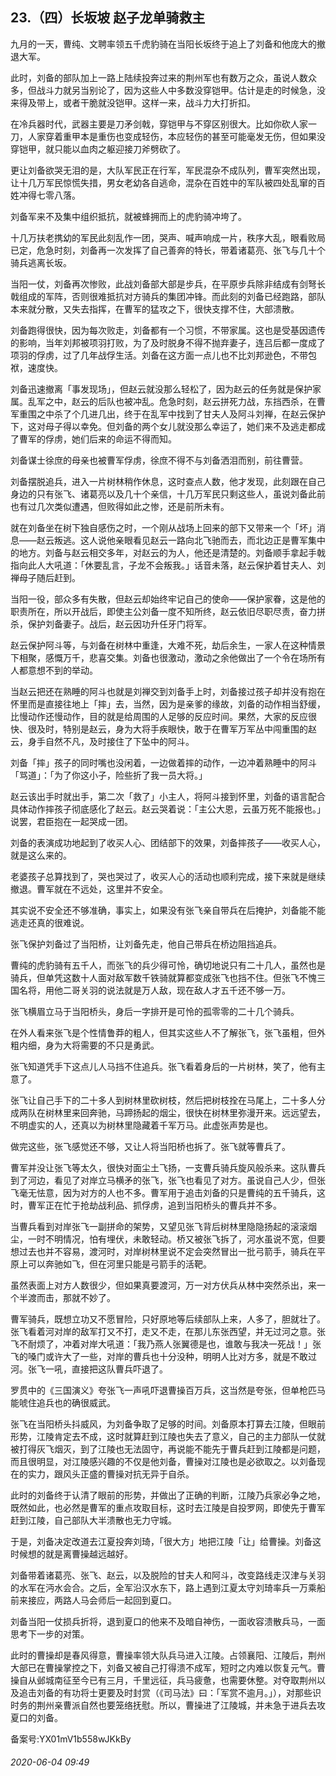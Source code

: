 ## 23.（四）长坂坡 赵子龙单骑救主
九月的一天，曹纯、文聘率领五千虎豹骑在当阳长坂终于追上了刘备和他庞大的撤退大军。



此时，刘备的部队加上一路上陆续投奔过来的荆州军也有数万之众，虽说人数众多，但战斗力就另当别论了，因为这些人中多数没穿铠甲。估计是走的时候急，没来得及带上，或者干脆就没铠甲。这样一来，战斗力大打折扣。



在冷兵器时代，武器主要是刀矛剑戟，穿铠甲与不穿区别很大。比如你砍人家一刀，人家穿着重甲本是重伤也变成轻伤，本应轻伤的甚至可能毫发无伤，但如果没穿铠甲，就只能以血肉之躯迎接刀斧劈砍了。



更让刘备欲哭无泪的是，大队军民正在行军，军民混杂不成队列，曹军突然出现，让十几万军民惊慌失措，男女老幼各自逃命，混杂在百姓中的军队被四处乱窜的百姓冲得七零八落。



刘备军来不及集中组织抵抗，就被蜂拥而上的虎豹骑冲垮了。



十几万扶老携幼的军民此刻乱作一团，哭声、喊声响成一片，秩序大乱，眼看败局已定，危急时刻，刘备再一次发挥了自己善奔的特长，带着诸葛亮、张飞与几十个骑兵逃离长坂。



当阳一仗，刘备再次惨败，此战刘备部大部是步兵，在平原步兵除非结成有剑弩长戟组成的军阵，否则很难抵抗对方骑兵的集团冲锋。而此刻的刘备已经跑路，部队本来就分散，又失去指挥，在曹军的猛攻之下，很快支撑不住，大部溃散。



刘备跑得很快，因为每次败走，刘备都有一个习惯，不带家属。这也是受基因遗传的影响，当年刘邦被项羽打败，为了及时脱身不得不抛弃妻子，连吕后都一度成了项羽的俘虏，过了几年战俘生活。刘备在这方面一点儿也不比刘邦逊色，不带包袱，速度快。



刘备迅速撤离「事发现场」，但赵云就没那么轻松了，因为赵云的任务就是保护家属。乱军之中，赵云的后队也被冲乱。危急时刻，赵云拼死力战，东挡西杀，在曹军重围之中杀了个几进几出，终于在乱军中找到了甘夫人及阿斗刘禅，在赵云保护下，这对母子得以幸免。但刘备的两个女儿就没那么幸运了，她们来不及逃走都成了曹军的俘虏，她们后来的命运不得而知。



刘备谋士徐庶的母亲也被曹军俘虏，徐庶不得不与刘备洒泪而别，前往曹营。



刘备摆脱追兵，进入一片树林稍作休息，这时查点人数，他才发现，此刻跟在自己身边的只有张飞、诸葛亮以及几十个亲信，十几万军民只剩这些人，虽说刘备此前也有过几次类似遭遇，但败得如此之惨，还是前所未有。



就在刘备坐在树下独自感伤之时，一个刚从战场上回来的部下又带来一个「坏」消息——赵云叛逃。这人说他亲眼看见赵云一路向北飞驰而去，而北边正是曹军集中的地方。刘备与赵云相交多年，对赵云的为人，他还是清楚的。刘备顺手拿起手戟指向此人大吼道：「休要乱言，子龙不会叛我。」话音未落，赵云保护着甘夫人、刘禅母子随后赶到。



当阳一役，部众多有失散，但赵云却始终牢记自己的使命——保护家眷，这是他的职责所在，所以开战后，即使主公刘备一度不知所终，赵云依旧尽职尽责，奋力拼杀，保护刘备妻子。战后，赵云因功升任牙门将军。



赵云保护阿斗等，与刘备在树林中重逢，大难不死，劫后余生，一家人在这种情景下相聚，感慨万千，悲喜交集。刘备也很激动，激动之余他做出了一个令在场所有人都意想不到的举动。



当赵云把还在熟睡的阿斗也就是刘禅交到刘备手上时，刘备接过孩子却并没有抱在怀里而是直接往地上「摔」去，当然，因为是亲爹的缘故，刘备的动作相当舒缓，比慢动作还慢动作，目的就是给周围的人足够的反应时间。果然，大家的反应很快、很及时，特别是赵云，身为大将手疾眼快，敢于在曹军万军丛中闯重围的赵云，身手自然不凡，及时接住了下坠中的阿斗。



刘备「摔」孩子的同时嘴也没闲着，一边做着摔的动作，一边冲着熟睡中的阿斗「骂道」：「为了你这小子，险些折了我一员大将。」



赵云该出手时就出手，第二次「救了」小主人，将阿斗接到怀里，刘备的语言配合具体动作摔孩子彻底感化了赵云。赵云哭着说：「主公大恩，云虽万死不能报也。」说罢，君臣抱在一起哭成一团。



刘备的表演成功地起到了收买人心、团结部下的效果，刘备摔孩子——收买人心，就是这么来的。



老婆孩子总算找到了，哭也哭过了，收买人心的活动也顺利完成，接下来就是继续撤退。曹军就在不远处，这里并不安全。



其实说不安全还不够准确，事实上，如果没有张飞亲自带兵在后掩护，刘备能不能逃走还真的很难说。



张飞保护刘备过了当阳桥，让刘备先走，他自己带兵在桥边阻挡追兵。



曹纯的虎豹骑有五千人，而张飞的兵少得可怜，确切地说只有二十几人，虽然也是骑兵，但单凭这数十人面对敌军数千铁骑就算都变成张飞也挡不住。但张飞不愧三国名将，用他二哥关羽的说法就是万人敌，现在敌人才五千还不够一万。



张飞横眉立马于当阳桥头，身后一字排开是可怜的孤零零的二十几个骑兵。



在外人看来张飞是个性情鲁莽的粗人，但其实这些人不了解张飞，张飞虽粗，但外粗内细，身为大将需要的不只是勇武。



张飞知道凭手下这点儿人马挡不住追兵。张飞看着身后的一片树林，笑了，他有主意了。



张飞让自己手下的二十多人到树林里砍树枝，然后把树枝拴在马尾上，二十多人分成两队在树林里来回奔驰，马蹄扬起的烟尘，很快在树林里弥漫开来。远远望去，不明虚实的人，还真以为树林里隐藏着千军万马。此虚张声势是也。



做完这些，张飞感觉还不够，又让人将当阳桥也拆了。张飞就等曹兵了。



曹军并没让张飞等太久，很快对面尘土飞扬，一支曹兵骑兵旋风般杀来。这队曹兵到了河边，看见了对岸立马横矛的张飞，张飞也看见了对方。虽说自己人少，但张飞毫无怯意，因为对方的人也不多。曹军用于追击刘备的只是曹纯的五千骑兵，这时，曹军正在忙于抢劫战利品、抓俘虏，追到当阳桥头的曹兵并不多。



当曹兵看到对岸张飞一副拼命的架势，又望见张飞背后树林里隐隐扬起的滚滚烟尘，一时不明情况，怕有埋伏，未敢轻动。桥又被张飞拆了，河水虽说不宽，但要想过去也并不容易，渡河时，对岸树林里说不定会突然冒出一批弓箭手，骑兵在平原上可以奔驰如飞，但在河里只能是弓箭手的活靶。



虽然表面上对方人数很少，但如果真要渡河，万一对方伏兵从林中突然杀出，来一个半渡而击，那就不妙了。



曹军骑兵，既想立功又不愿冒险，只好原地等后续部队上来，人多了，胆就壮了。张飞看着河对岸的敌军打又不打，走又不走，在那儿东张西望，并无过河之意。张飞不耐烦了，冲着对岸大吼道：「我乃燕人张翼德是也，谁敢与我决一死战！」张飞的嗓门或许大了一些，对岸的曹兵也十分没种，明明人比对方多，就是不敢过河。张飞一吼，直接把这队曹兵吓退了。



罗贯中的《三国演义》夸张飞一声吼吓退曹操百万兵，这当然是夸张，但单枪匹马能唬住追兵也的确很威武。



张飞在当阳桥头抖威风，为刘备争取了足够的时间。刘备原本打算去江陵，但眼前形势，江陵肯定去不成，这时就算赶到江陵也失去了意义，自己的主力部队一仗就被打得灰飞烟灭，到了江陵也无法固守，再说能不能先于曹兵赶到江陵都是问题，而且很明显，对江陵感兴趣的不仅是他刘备，曹操对江陵也是必欲取之。以刘备现在的实力，跟风头正盛的曹操对抗无异于自杀。



此时的刘备终于认清了眼前的形势，并做出了正确的判断，江陵乃兵家必争之地，既然如此，也必然是曹军的重点攻取目标，这时去江陵是自投罗网，即使先于曹军赶到江陵，自己部队大半溃散也无力守城。



于是，刘备决定改道去江夏投奔刘琦，「很大方」地把江陵「让」给曹操。刘备这时候想的就是离曹操越远越好。



刘备带着诸葛亮、张飞、赵云，以及脱险的甘夫人和阿斗，改变路线走汉津与关羽的水军在沔水会合。之后，全军沿汉水东下，路上遇到江夏太守刘琦率兵一万乘船前来接应，两路人马会师后一起回到夏口。



刘备当阳一仗损兵折将，退到夏口的他来不及暗自神伤，一面收容溃散兵马，一面思考下一步的对策。



此时的曹操却是春风得意，曹操率领大队兵马进入江陵。占领襄阳、江陵后，荆州大部已在曹操掌控之下，刘备又被自己打得溃不成军，短时之内难以恢复元气。曹操自从邺城南征至今已有三月，千里远征，兵马疲惫，也需要休整。对夺取荆州以及追击刘备的有功将士更要及时封赏（《司马法》曰：「军赏不逾月。」），对那些识时务的荆州亲曹派自然也要笼络抚慰。所以，曹操进了江陵城，并未急于进兵去攻夏口的刘备。



备案号:YX01mV1b558wJKkBy


###### 2020-06-04 09:49
